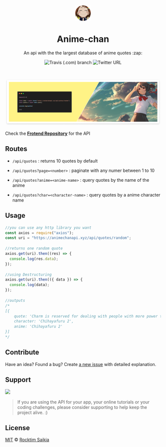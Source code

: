 <p align="center"><img src="/.github/logo.png" height="50px"></p>

<h1 align="center">Anime-chan</h1>
<p align="center">An api with the the largest database of anime quotes :zap:</p>

<p align="center">
<img alt="Travis (.com) branch" src="https://img.shields.io/travis/com/rocktimsaikia/anime-chan/master?style=flat"/> 
<img alt="Twitter URL" src="https://img.shields.io/twitter/url?url=https%3A%2F%2Fanimechan.xyz"/>
</p><br/>

<p align="center"><img src="/.github/banner.png" alt="github-readme-template" border="0"></p>

Check the **[Frotend Repository](https://github.com/RocktimSaikia/anime-chan-website)** for the API

## Routes

- `/api/quotes` : returns 10 quotes by default

- `/api/quotes?page=<number>` : paginate with any numer between 1 to 10
- `/api/quotes?anime=<anime-name>` : query quotes by the name of the anime
- `/api/quotes?char=<character-name>` : query quotes by a anime character name

## Usage

```js
//you can use any http library you want
const axios = require("axios");
const uri = "https://animechanapi.xyz/api/quotes/random";

//returns one random quote
axios.get(uri).then((res) => {
  console.log(res.data);
});

//using Destructuring
axios.get(uri).then(({ data }) => {
  console.log(data);
});

//outputs
/* 
[{
    quote: 'Charm is reserved for dealing with people with more power than you.',
    character: 'Chihayafuru 2',
    anime: 'Chihayafuru 2'
}]
*/
```

## Contribute

Have an idea? Found a bug? Create [a new issue](https://github.com/RocktimSaikia/anime-chan/issues) with detailed explanation.

## Support

<a href="https://www.buymeacoffee.com/7BdaxfI"><img src="https://user-images.githubusercontent.com/33410545/91206759-48d5d180-e725-11ea-93b5-754d98c007af.png" height="70px"/></a>

> If you are using the API for your app, your online tutorials or your coding challenges, please consider supporting to help keep the project alive. :)

## License

[MIT][license] © [Rocktim Saikia][website]

[license]: /LICENSE
[website]: https://rocktim.xyz
